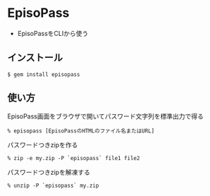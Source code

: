 # EpisoPass

- EpisoPassをCLIから使う

## インストール

    $ gem install episopass

## 使い方

EpisoPass画面をブラウザで開いてパスワード文字列を標準出力で得る

    % episopass [EpisoPassのHTMLのファイル名またはURL]

パスワードつきzipを作る

    % zip -e my.zip -P `episopass` file1 file2

パスワードつきzipを解凍する

    % unzip -P `episopass` my.zip
